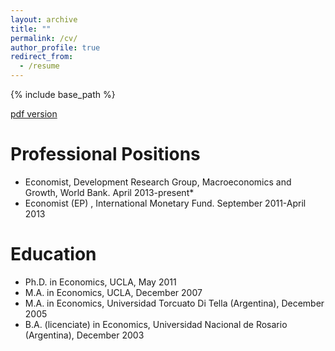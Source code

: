 ```yaml
---
layout: archive
title: ""
permalink: /cv/
author_profile: true
redirect_from:
  - /resume
---
```


{% include base_path %}

[pdf version](https://drive.google.com/file/d/1x3aD6lwyBtFmjwT8rx3L3dDGzy1PaXxW/view)

Professional Positions
=======================
* Economist, Development Research Group, Macroeconomics and Growth, World Bank. April 2013-present*
* Economist (EP) , International Monetary Fund. September 2011-April 2013

Education
===========
* Ph.D. in Economics, UCLA, May 2011
* M.A. in Economics, UCLA, December 2007
* M.A. in Economics, Universidad Torcuato Di Tella (Argentina), December 2005
* B.A. (licenciate) in Economics, Universidad Nacional de Rosario (Argentina), December 2003
  
